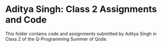 # Aditya Singh: Class 2 Assignments and Code
This folder contains code and assignments submitted by Aditya Singh in Class 2 of the Q-Programming Summer of Qode.